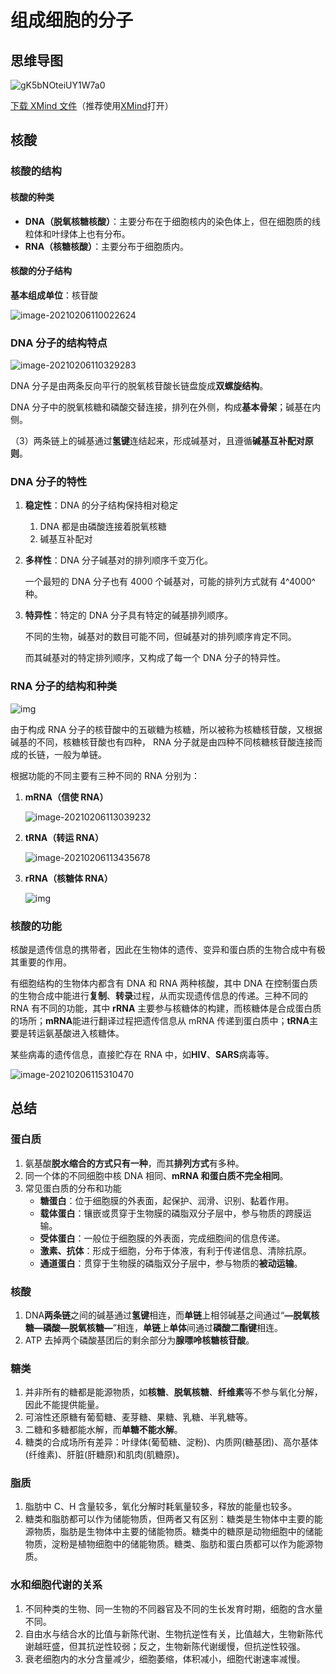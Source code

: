 # 组成细胞的分子

## 思维导图

![gK5bNOteiUY1W7a0](https://img-1251985644.file.myqcloud.com/images/gK5bNOteiUY1W7a0.png)

[下载 XMind 文件](https://img-1251985644.file.myqcloud.com/maps/%E7%BB%84%E6%88%90%E7%BB%86%E8%83%9E%E7%9A%84%E5%8C%96%E5%90%88%E7%89%A9.xmind)（推荐使用[XMind](https://store.lizhi.io/site/products/id/47?cid=ve0or7kc)打开）

## 核酸

### 核酸的结构

#### 核酸的种类

- **DNA（脱氧核糖核酸）**：主要分布在于细胞核内的染色体上，但在细胞质的线粒体和叶绿体上也有分布。
- **RNA（核糖核酸）**：主要分布于细胞质内。

#### 核酸的分子结构

**基本组成单位**：核苷酸

![image-20210206110022624](https://img-1251985644.file.myqcloud.com/images/image-20210206110022624.png)

### DNA 分子的结构特点

![image-20210206110329283](https://img-1251985644.file.myqcloud.com/images/image-20210206110329283.png)

DNA 分子是由两条反向平行的脱氧核苷酸长链盘旋成**双螺旋结构**。

DNA 分子中的脱氧核糖和磷酸交替连接，排列在外侧，构成**基本骨架**；碱基在内侧。

（3）两条链上的碱基通过**氢键**连结起来，形成碱基对，且遵循**碱基互补配对原则**。

### DNA 分子的特性

1. **稳定性**：DNA 的分子结构保持相对稳定

   1. DNA 都是由磷酸连接着脱氧核糖
   2. 碱基互补配对

2. **多样性**：DNA 分子碱基对的排列顺序千变万化。

   一个最短的 DNA 分子也有 4000 个碱基对，可能的排列方式就有 4^4000^种。

3. **特异性**：特定的 DNA 分子具有特定的碱基排列顺序。

   不同的生物，碱基对的数目可能不同，但碱基对的排列顺序肯定不同。

   而其碱基对的特定排列顺序，又构成了每一个 DNA 分子的特异性。

### RNA 分子的结构和种类

![img](https://img-1251985644.file.myqcloud.com/images/MRNA-interaction.png)

由于构成 RNA 分子的核苷酸中的五碳糖为核糖，所以被称为核糖核苷酸，又根据碱基的不同，核糖核苷酸也有四种， RNA 分子就是由四种不同核糖核苷酸连接而成的长链，一般为单链。

根据功能的不同主要有三种不同的 RNA 分别为：

1. **mRNA（信使 RNA）**

   ![image-20210206113039232](https://img-1251985644.file.myqcloud.com/images/image-20210206113039232.png)

2. **tRNA（转运 RNA）**

   ![image-20210206113435678](https://img-1251985644.file.myqcloud.com/images/image-20210206113435678.png)

3. **rRNA（核糖体 RNA）**

   ![img](https://img-1251985644.file.myqcloud.com/images/1920px-Ribosome_shape.png)

### 核酸的功能

核酸是遗传信息的携带者，因此在生物体的遗传、变异和蛋白质的生物合成中有极其重要的作用。

有细胞结构的生物体内都含有 DNA 和 RNA 两种核酸，其中 DNA 在控制蛋白质的生物合成中能进行**复制**、**转录**过程，从而实现遗传信息的传递。三种不同的 RNA 有不同的功能，其中 **rRNA** 主要参与核糖体的构建，而核糖体是合成蛋白质的场所；**mRNA**能进行翻译过程把遗传信息从 mRNA 传递到蛋白质中；**tRNA**主要是转运氨基酸进入核糖体。

某些病毒的遗传信息，直接贮存在 RNA 中，如**HIV**、**SARS**病毒等。

![image-20210206115310470](https://img-1251985644.file.myqcloud.com/images/image-20210206115310470.png)

## 总结

### 蛋白质

1. 氨基酸**脱水缩合的方式只有一种**，而其**排列方式**有多种。
2. 同一个体的不同细胞中核 DNA 相同、**mRNA 和蛋白质不完全相同**。
3. 常见蛋白质的分布和功能
   - **糖蛋白**：位于细胞膜的外表面，起保护、润滑、识别、黏着作用。
   - **载体蛋白**：镶嵌或贯穿于生物膜的磷脂双分子层中，参与物质的跨膜运输。
   - **受体蛋白**：一般位于细胞膜的外表面，完成细胞间的信息传递。
   - **激素、抗体**：形成于细胞，分布于体液，有利于传递信息、清除抗原。
   - **通道蛋白**：贯穿于生物膜的磷脂双分子层中，参与物质的**被动运输**。

### 核酸

1. DNA**两条链**之间的碱基通过**氢键**相连，而**单链**上相邻碱基之间通过“**—脱氧核糖—磷酸—脱氧核糖—**”相连，**单链**上**单体**间通过**磷酸二酯键**相连。
2. ATP 去掉两个磷酸基团后的剩余部分为**腺嘌呤核糖核苷酸**。

### 糖类

1. 并非所有的糖都是能源物质，如**核糖**、**脱氧核糖**、**纤维素**等不参与氧化分解，因此不能提供能量。
2. 可溶性还原糖有葡萄糖、麦芽糖、果糖、乳糖、半乳糖等。
3. 二糖和多糖都能水解，而**单糖不能水解**。
4. 糖类的合成场所有差异：叶绿体(葡萄糖、淀粉)、内质网(糖基团)、高尔基体(纤维素)、肝脏(肝糖原)和肌肉(肌糖原)。

### 脂质

1. 脂肪中 C、H 含量较多，氧化分解时耗氧量较多，释放的能量也较多。
2. 糖类和脂肪都可以作为储能物质，但两者又有区别：糖类是生物体中主要的能源物质，脂肪是生物体中主要的储能物质。糖类中的糖原是动物细胞中的储能物质，淀粉是植物细胞中的储能物质。糖类、脂肪和蛋白质都可以作为能源物质。

### 水和细胞代谢的关系

1. 不同种类的生物、同一生物的不同器官及不同的生长发育时期，细胞的含水量不同。
2. 自由水与结合水的比值与新陈代谢、生物抗逆性有关，比值越大，生物新陈代谢越旺盛，但其抗逆性较弱；反之，生物新陈代谢缓慢，但抗逆性较强。
3. 衰老细胞内的水分含量减少，细胞萎缩，体积减小，细胞代谢速率减慢。
